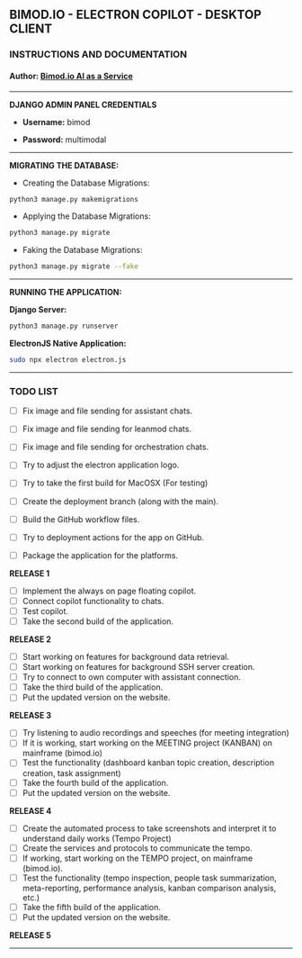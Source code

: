 
## BIMOD.IO - ELECTRON COPILOT - DESKTOP CLIENT
### INSTRUCTIONS AND DOCUMENTATION
#### **Author**: [Bimod.io AI as a Service](https://www.bimod.io)

---

**DJANGO ADMIN PANEL CREDENTIALS**

- **Username:** bimod

- **Password:** multimodal

---

**MIGRATING THE DATABASE:**

- Creating the Database Migrations:

```bash
python3 manage.py makemigrations
```

- Applying the Database Migrations:

```bash
python3 manage.py migrate
```

- Faking the Database Migrations:

```bash
python3 manage.py migrate --fake
```

---

**RUNNING THE APPLICATION:**

**Django Server:**

```bash
python3 manage.py runserver
```

**ElectronJS Native Application:**

```bash
sudo npx electron electron.js
```

---

### TODO LIST

- [ ] Fix image and file sending for assistant chats.
- [ ] Fix image and file sending for leanmod chats.
- [ ] Fix image and file sending for orchestration chats.

- [ ] Try to adjust the electron application logo.
- [ ] Try to take the first build for MacOSX (For testing)
- [ ] Create the deployment branch (along with the main).
- [ ] Build the GitHub workflow files.
- [ ] Try to deployment actions for the app on GitHub.
- [ ] Package the application for the platforms.

**RELEASE 1**

- [ ] Implement the always on page floating copilot.
- [ ] Connect copilot functionality to chats.
- [ ] Test copilot.
- [ ] Take the second build of the application.

**RELEASE 2**

- [ ] Start working on features for background data retrieval.
- [ ] Start working on features for background SSH server creation.
- [ ] Try to connect to own computer with assistant connection.
- [ ] Take the third build of the application.
- [ ] Put the updated version on the website.

**RELEASE 3**

- [ ] Try listening to audio recordings and speeches (for meeting integration)
- [ ] If it is working, start working on the MEETING project (KANBAN) on mainframe (bimod.io)
- [ ] Test the functionality (dashboard kanban topic creation, description creation, task assignment)
- [ ] Take the fourth build of the application.
- [ ] Put the updated version on the website.

**RELEASE 4**

- [ ] Create the automated process to take screenshots and interpret it to understand daily works (Tempo Project)
- [ ] Create the services and protocols to communicate the tempo.
- [ ] If working, start working on the TEMPO project, on mainframe (bimod.io).
- [ ] Test the functionality (tempo inspection, people task summarization, meta-reporting, performance analysis,
kanban comparison analysis, etc.)
- [ ] Take the fifth build of the application.
- [ ] Put the updated version on the website.

**RELEASE 5**


---
